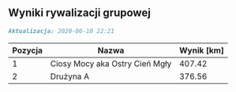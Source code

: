 ## Wyniki rywalizacji grupowej

```markdown
Aktualizacja: 2020-06-10 22:21
```

Pozycja | Nazwa | Wynik [km] |
------------ | -------------  | -------------
 1 |Ciosy Mocy aka Ostry Cień Mgły | 407.42 
 2 |Drużyna A | 376.56